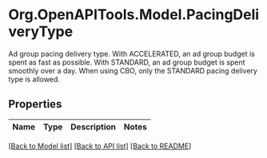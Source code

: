 # Org.OpenAPITools.Model.PacingDeliveryType
Ad group pacing delivery type. With ACCELERATED, an ad group budget is spent as fast as possible. With STANDARD, an ad group budget is spent smoothly over a day. When using CBO, only the STANDARD pacing delivery type is allowed.

## Properties

Name | Type | Description | Notes
------------ | ------------- | ------------- | -------------

[[Back to Model list]](../README.md#documentation-for-models) [[Back to API list]](../README.md#documentation-for-api-endpoints) [[Back to README]](../README.md)

